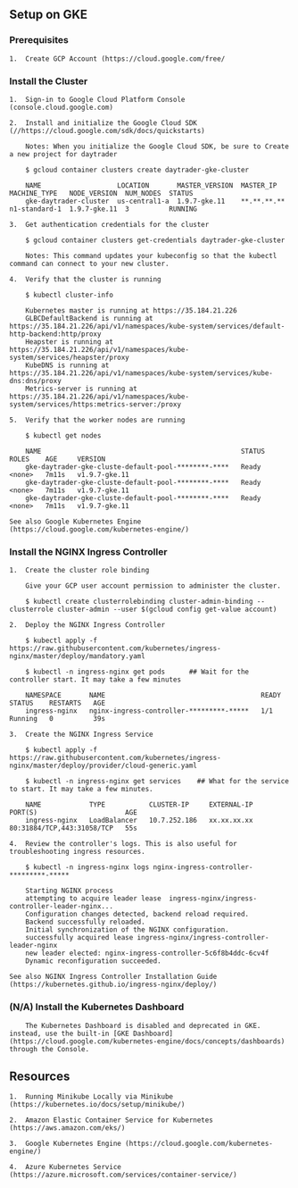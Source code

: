                 
## Setup on GKE

### Prerequisites

    1.  Create GCP Account (https://cloud.google.com/free/

### Install the Cluster
    
    1.  Sign-in to Google Cloud Platform Console (console.cloud.google.com)

    2.  Install and initialize the Google Cloud SDK (//https://cloud.google.com/sdk/docs/quickstarts)

        Notes: When you initialize the Google Cloud SDK, be sure to Create a new project for daytrader
        
        $ gcloud container clusters create daytrader-gke-cluster
                
        NAME                   LOCATION       MASTER_VERSION  MASTER_IP     MACHINE_TYPE   NODE_VERSION  NUM_NODES  STATUS
        gke-daytrader-cluster  us-central1-a  1.9.7-gke.11    **.**.**.**   n1-standard-1  1.9.7-gke.11  3          RUNNING
            
    3.  Get authentication credentials for the cluster
        
        $ gcloud container clusters get-credentials daytrader-gke-cluster
                
        Notes: This command updates your kubeconfig so that the kubectl command can connect to your new cluster.
                
    4.  Verify that the cluster is running
    
        $ kubectl cluster-info
                    
        Kubernetes master is running at https://35.184.21.226
        GLBCDefaultBackend is running at https://35.184.21.226/api/v1/namespaces/kube-system/services/default-http-backend:http/proxy
        Heapster is running at https://35.184.21.226/api/v1/namespaces/kube-system/services/heapster/proxy
        KubeDNS is running at https://35.184.21.226/api/v1/namespaces/kube-system/services/kube-dns:dns/proxy
        Metrics-server is running at https://35.184.21.226/api/v1/namespaces/kube-system/services/https:metrics-server:/proxy
                    
    5.  Verify that the worker nodes are running
    
        $ kubectl get nodes
                
        NAME                                                  STATUS   ROLES    AGE     VERSION
        gke-daytrader-gke-cluste-default-pool-********-****   Ready    <none>   7m11s   v1.9.7-gke.11
        gke-daytrader-gke-cluste-default-pool-********-****   Ready    <none>   7m11s   v1.9.7-gke.11
        gke-daytrader-gke-cluste-default-pool-********-****   Ready    <none>   7m11s   v1.9.7-gke.11

    See also Google Kubernetes Engine (https://cloud.google.com/kubernetes-engine/)

### Install the NGINX Ingress Controller
      
    1.  Create the cluster role binding
        
        Give your GCP user account permission to administer the cluster.
            
        $ kubectl create clusterrolebinding cluster-admin-binding --clusterrole cluster-admin --user $(gcloud config get-value account)
                        
    2.  Deploy the NGINX Ingress Controller
        
        $ kubectl apply -f https://raw.githubusercontent.com/kubernetes/ingress-nginx/master/deploy/mandatory.yaml
                
        $ kubectl -n ingress-nginx get pods      ## Wait for the controller start. It may take a few minutes
                    
        NAMESPACE       NAME                                       READY   STATUS    RESTARTS   AGE
        ingress-nginx   nginx-ingress-controller-*********-*****   1/1     Running   0          39s
                    
    3.  Create the NGINX Ingress Service
        
        $ kubectl apply -f https://raw.githubusercontent.com/kubernetes/ingress-nginx/master/deploy/provider/cloud-generic.yaml
                    
        $ kubectl -n ingress-nginx get services    ## What for the service to start. It may take a few minutes.
                    
        NAME            TYPE           CLUSTER-IP     EXTERNAL-IP   PORT(S)                      AGE 
        ingress-nginx   LoadBalancer   10.7.252.186   xx.xx.xx.xx   80:31884/TCP,443:31058/TCP   55s
        
    4.  Review the controller's logs. This is also useful for troubleshooting ingress resources.
    
        $ kubectl -n ingress-nginx logs nginx-ingress-controller-*********-*****
    
        Starting NGINX process
        attempting to acquire leader lease  ingress-nginx/ingress-controller-leader-nginx...
        Configuration changes detected, backend reload required.
        Backend successfully reloaded.
        Initial synchronization of the NGINX configuration.
        successfully acquired lease ingress-nginx/ingress-controller-leader-nginx
        new leader elected: nginx-ingress-controller-5c6f8b4ddc-6cv4f
        Dynamic reconfiguration succeeded.
            
    See also NGINX Ingress Controller Installation Guide (https://kubernetes.github.io/ingress-nginx/deploy/)

                    
### (N/A) Install the Kubernetes Dashboard
        
        The Kubernetes Dashboard is disabled and deprecated in GKE. instead, use the built-in [GKE Dashboard](https://cloud.google.com/kubernetes-engine/docs/concepts/dashboards) through the Console.

## Resources

    1.  Running Minikube Locally via Minikube (https://kubernetes.io/docs/setup/minikube/)
    
    2.  Amazon Elastic Container Service for Kubernetes (https://aws.amazon.com/eks/)

    3.  Google Kubernetes Engine (https://cloud.google.com/kubernetes-engine/)

    4.  Azure Kubernetes Service (https://azure.microsoft.com/services/container-service/)



